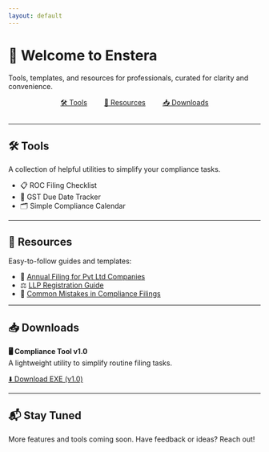 ```yaml
---
layout: default
---
```


# 👋 Welcome to Enstera

Tools, templates, and resources for professionals, curated for clarity and convenience.

<!-- Simulated Navbar -->
<div style="text-align:center; margin-bottom: 2em;">
  <a href="#tools" style="margin: 0 15px;">🛠 Tools</a>
  <a href="#resources" style="margin: 0 15px;">📘 Resources</a>
  <a href="#downloads" style="margin: 0 15px;">📥 Downloads</a>
</div>

---

## 🛠 Tools

A collection of helpful utilities to simplify your compliance tasks.

- 📋 ROC Filing Checklist  
- 📆 GST Due Date Tracker  
- 🗂 Simple Compliance Calendar  

---

## 📘 Resources

Easy-to-follow guides and templates:

- 🏢 [Annual Filing for Pvt Ltd Companies](#)  
- ⚖️ [LLP Registration Guide](#)  
- 📑 [Common Mistakes in Compliance Filings](#)

---

## 📥 Downloads

**🖥 Compliance Tool v1.0**  
A lightweight utility to simplify routine filing tasks.

[⬇️ Download EXE (v1.0)](https://github.com/enstera/enstera.github.io/releases/download/v1.0/yourfile.exe)

---

## 📬 Stay Tuned

More features and tools coming soon. Have feedback or ideas? Reach out!
